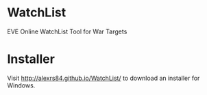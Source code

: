 WatchList
=========

EVE Online WatchList Tool for War Targets


Installer
=========

Visit http://alexrs84.github.io/WatchList/ to download an installer for Windows.


